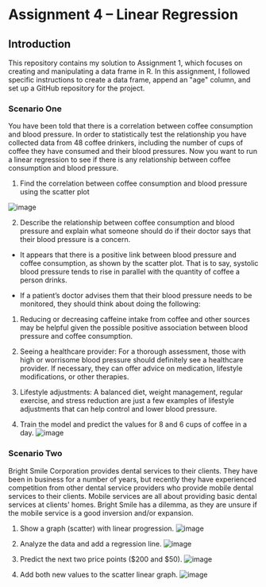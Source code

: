 # Assignment 4 – Linear Regression

## Introduction
This repository contains my solution to Assignment 1, which focuses on creating and manipulating a data frame in R. In this assignment, I followed specific instructions to create a data frame, append an "age" column, and set up a GitHub repository for the project.

### Scenario One
You have been told that there is a correlation between coffee consumption and blood pressure. In order to statistically test the relationship you have collected data from 48 coffee drinkers, including the number of cups of coffee they have consumed and their blood pressures. Now you want to run a linear regression to see if there is any relationship between coffee consumption and blood pressure.


1. Find the correlation between coffee consumption and blood pressure using the scatter plot

![image](https://github.com/Nachiketpasrija/Assignment4/assets/148599951/433bba7b-5efb-411d-b7ec-86abca620e26)


2. Describe the relationship between coffee consumption and blood pressure and explain what someone should do if their doctor says that their blood pressure is a concern.

- It appears that there is a positive link between blood pressure and coffee consumption, as shown by the scatter plot. That is to say, systolic blood pressure tends to rise in parallel with the quantity of coffee a person drinks.

- If a patient’s doctor advises them that their blood pressure needs to be monitored, they should think about doing the following:

1. Reducing or decreasing caffeine intake from coffee and other sources may be helpful given the possible positive association between blood pressure and coffee consumption.
2. Seeing a healthcare provider: For a thorough assessment, those with high or worrisome blood pressure should definitely see a healthcare provider. If necessary, they can offer advice on medication, lifestyle modifications, or other therapies.
3. Lifestyle adjustments: A balanced diet, weight management, regular exercise, and stress reduction are just a few examples of lifestyle adjustments that can help control and lower blood pressure.


3. Train the model and predict the values for 8 and 6 cups of coffee in a day.
![image](https://github.com/Nachiketpasrija/Assignment4/assets/148599951/b512fa9a-a2f5-4e8e-b4c9-614c06397458)

### Scenario Two
Bright Smile Corporation provides dental services to their clients. They have been in business for a number of years, but recently they have experienced competition from other dental service providers who provide mobile dental services to their clients. Mobile services are all about providing basic dental services at clients' homes. Bright Smile has a dilemma, as they are unsure if the mobile service is a good inversion and/or expansion.

1. Show a graph (scatter) with linear progression.
![image](https://github.com/Nachiketpasrija/Assignment4/assets/148599951/2e668b00-9e86-4e65-9d0e-eea273a46dcb)


2. Analyze the data and add a regression line.
![image](https://github.com/Nachiketpasrija/Assignment4/assets/148599951/567d522c-a75e-498c-a362-f86d262c0d4d)


3. Predict the next two price points ($200 and $50).
![image](https://github.com/Nachiketpasrija/Assignment4/assets/148599951/068038b9-e1d5-4746-a071-cd453e31cccd)


4. Add both new values to the scatter linear graph. 
![image](https://github.com/Nachiketpasrija/Assignment4/assets/148599951/86c38432-497d-4f7f-a2db-c2f4713b549c)
